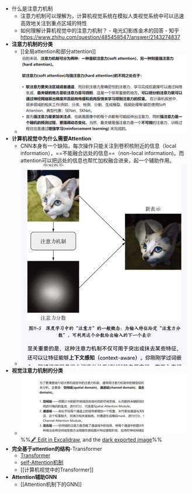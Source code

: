 - 什么是注意力机制
	- 注意力机制可以理解为，计算机视觉系统在模拟人类视觉系统中可以迅速高效地关注到重点区域的特性
	- 如何理解计算机视觉中的注意力机制？ - 电光幻影炼金术的回答 - 知乎 https://www.zhihu.com/question/485458547/answer/2143274837
- **注意力机制的分类**
	- [[全局attention和部分attention]]
	- ![](attachments/Pasted%20image%2020230105162709.png)
- **计算机视觉中为什么需要Attention**
	- CNN本身有一个缺陷，每次操作只能关注到卷积核附近的信息（local information），==不能融合远处的信息==（non-local information)。而attention可以把远处的信息也帮忙加权融合进来，起一个辅助作用。
	- ![](attachments/capture-2023-01-05-16-03-32.jpg)
- **视觉注意力机制的分类**
	- ![](attachments/%E6%B3%A8%E6%84%8F%E5%8A%9B%E6%9C%BA%E5%88%B6%202023-01-05%2016.33.38.excalidraw.svg)
%%[🖋 Edit in Excalidraw](attachments/%E6%B3%A8%E6%84%8F%E5%8A%9B%E6%9C%BA%E5%88%B6%202023-01-05%2016.33.38.excalidraw.md), and the [dark exported image](attachments/%E6%B3%A8%E6%84%8F%E5%8A%9B%E6%9C%BA%E5%88%B6%202023-01-05%2016.33.38.excalidraw.dark.svg)%%
- **完全基于attention的结构**-Transformer
	- [Transformer](Transformer.md)
	- [self-Attention机制](self-Attention机制.md)
	- [[计算机视觉中的Transformer]]
- **Attention辅助GNN**
	- [[Attention机制下的GNN]]

